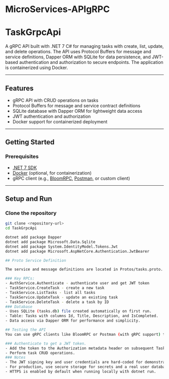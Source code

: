 # MicroServices-APIgRPC

# TaskGrpcApi

A gRPC API built with .NET 7 C# for managing tasks with create, list, update, and delete operations. The API uses Protocol Buffers for message and service definitions, 
Dapper ORM with SQLite for data persistence, and JWT-based authentication and authorization to secure endpoints. The application is containerized using Docker.

---

## Features

- gRPC API with CRUD operations on tasks
- Protocol Buffers for message and service contract definitions
- SQLite database with Dapper ORM for lightweight data access
- JWT authentication and authorization
- Docker support for containerized deployment

---

## Getting Started

### Prerequisites

- [.NET 7 SDK](https://dotnet.microsoft.com/download/dotnet/7.0)
- [Docker](https://www.docker.com/get-started) (optional, for containerization)
- gRPC client (e.g., [BloomRPC](https://github.com/uw-labs/bloomrpc), [Postman](https://www.postman.com/), or custom client)

---

## Setup and Run

### Clone the repository

```bash
git clone <repository-url>
cd TaskGrpcApi

dotnet add package Dapper
dotnet add package Microsoft.Data.Sqlite
dotnet add package System.IdentityModel.Tokens.Jwt
dotnet add package Microsoft.AspNetCore.Authentication.JwtBearer

## Proto Service Definition

The service and message definitions are located in Protos/tasks.proto.

### Key RPCs:
- AuthService.Authenticate - authenticate user and get JWT token
- TaskService.CreateTask - create a new task
- TaskService.ListTasks - list all tasks
- TaskService.UpdateTask - update an existing task
- TaskService.DeleteTask - delete a task by ID
### Database
- Uses SQLite (tasks.db) file created automatically on first run.
- Table: Tasks with columns Id, Title, Description, and IsCompleted.
- Data access via Dapper ORM for performance and simplicity.

## Testing the API
You can use gRPC clients like BloomRPC or Postman (with gRPC support) to test the endpoints:

### Authenticate to get a JWT token.
- Add the token to the Authorization metadata header on subsequent TaskService requests.
- Perform task CRUD operations.
### Notes
- The JWT signing key and user credentials are hard-coded for demonstration only.
- For production, use secure storage for secrets and a real user database.
- HTTPS is enabled by default when running locally with dotnet run.

